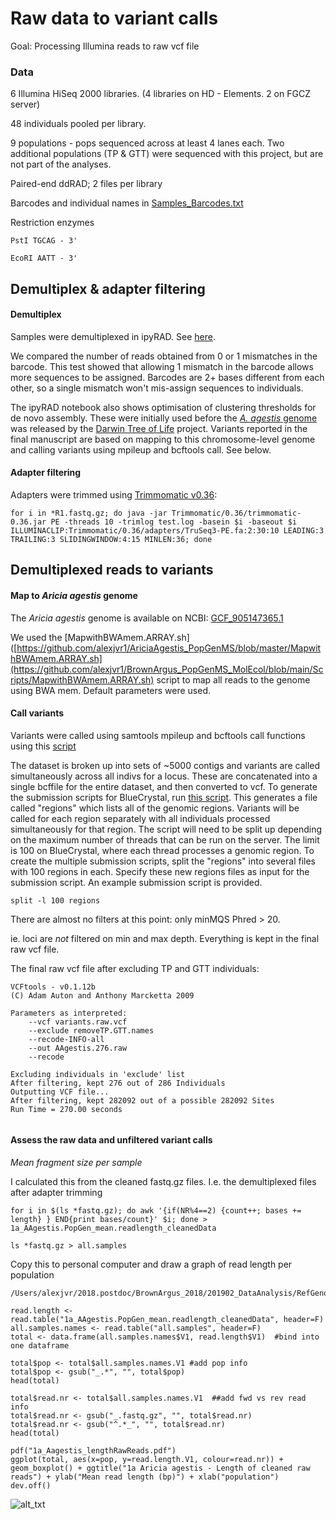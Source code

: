 # Raw data to variant calls

Goal: Processing Illumina reads to raw vcf file

### Data

6 Illumina HiSeq 2000 libraries. (4 libraries on HD - Elements. 2 on FGCZ server)

48 individuals pooled per library. 

9 populations - pops sequenced across at least 4 lanes each. Two additional populations (TP & GTT) were sequenced with this project, but are not part of the analyses. 

Paired-end ddRAD; 2 files per library

Barcodes and individual names in [Samples_Barcodes.txt](https://github.com/alexjvr1/BrownArgus_PopGenMS_MolEcol/blob/main/Files/Samples_Barcodes.txt)


Restriction enzymes
```
PstI TGCAG - 3'

EcoRI AATT - 3'
```


## Demultiplex & adapter filtering

#### Demultiplex 

Samples were demultiplexed in ipyRAD. See [here](https://github.com/alexjvr1/BrownArgus/blob/master/2.ipyRADopt.ipynb). 

We compared the number of reads obtained from 0 or 1 mismatches in the barcode. This test showed that allowing 1 mismatch in the barcode allows more sequences to be assigned. Barcodes are 2+ bases different from each other, so a single mismatch won't mis-assign sequences to individuals.

The ipyRAD notebook also shows optimisation of clustering thresholds for de novo assembly. These were initially used before the [*A. agestis* genome](https://www.ncbi.nlm.nih.gov/assembly/GCF_905147365.1/) was released by the [Darwin Tree of Life](https://www.darwintreeoflife.org) project. Variants reported in the final manuscript are based on mapping to this chromosome-level genome and calling variants using mpileup and bcftools call. See below. 


#### Adapter filtering

Adapters were trimmed using [Trimmomatic v0.36](http://www.usadellab.org/cms/?page=trimmomatic): 
```
for i in *R1.fastq.gz; do java -jar Trimmomatic/0.36/trimmomatic-0.36.jar PE -threads 10 -trimlog test.log -basein $i -baseout $i ILLUMINACLIP:Trimmomatic/0.36/adapters/TruSeq3-PE.fa:2:30:10 LEADING:3 TRAILING:3 SLIDINGWINDOW:4:15 MINLEN:36; done

```


## Demultiplexed reads to variants

#### Map to *Aricia agestis* genome

The *Aricia agestis* genome is available on NCBI: [GCF_905147365.1](https://www.ncbi.nlm.nih.gov/assembly/GCF_905147365.1/)

We used the [MapwithBWAmem.ARRAY.sh]([https://github.com/alexjvr1/AriciaAgestis_PopGenMS/blob/master/MapwithBWAmem.ARRAY.sh](https://github.com/alexjvr1/BrownArgus_PopGenMS_MolEcol/blob/main/Scripts/MapwithBWAmem.ARRAY.sh) script to map all reads to the genome using BWA mem. Default parameters were used. 


#### Call variants

Variants were called using samtools mpileup and bcftools call functions using this [script](https://github.com/alexjvr1/AriciaAgestis_PopGenMS/blob/master/call_SNVs_bluecrystal.pl)

The dataset is broken up into sets of ~5000 contigs and variants are called simultaneously across all indivs for a locus. These are concatenated into a single bcffile for the entire dataset, and then converted to vcf. To generate the submission scripts for BlueCrystal, run [this script](https://github.com/alexjvr1/AriciaAgestis_PopGenMS/blob/master/03a_variant_calling_bluecp3.sh). This generates a file called "regions" which lists all of the genomic regions. Variants will be called for each region separately with all individuals processed simultaneously for that region. The script will need to be split up depending on the maximum number of threads that can be run on the server. The limit is 100 on BlueCrystal, where each thread processes a genomic region. To create the multiple submission scripts, split the "regions" into several files with 100 regions in each. Specify these new regions files as input for the submission script. An example submission script is provided. 


```
split -l 100 regions 
```

There are almost no filters at this point: only minMQS Phred > 20. 

ie. loci are *not* filtered on min and max depth. Everything is kept in the final raw vcf file. 

The final raw vcf file after excluding TP and GTT individuals: 
```
VCFtools - v0.1.12b
(C) Adam Auton and Anthony Marcketta 2009

Parameters as interpreted:
	--vcf variants.raw.vcf
	--exclude removeTP.GTT.names
	--recode-INFO-all
	--out AAgestis.276.raw
	--recode

Excluding individuals in 'exclude' list
After filtering, kept 276 out of 286 Individuals
Outputting VCF file...
After filtering, kept 282092 out of a possible 282092 Sites
Run Time = 270.00 seconds


```

#### Assess the raw data and unfiltered variant calls

*Mean fragment size per sample*

I calculated this from the cleaned fastq.gz files. I.e. the demultiplexed files after adapter trimming
```
for i in $(ls *fastq.gz); do awk '{if(NR%4==2) {count++; bases += length} } END{print bases/count}' $i; done > 1a_AAgestis.PopGen_mean.readlength_cleanedData

ls *fastq.gz > all.samples
```

Copy this to personal computer and draw a graph of read length per population
```
/Users/alexjvr/2018.postdoc/BrownArgus_2018/201902_DataAnalysis/RefGenome_RawSeqStats

read.length <- read.table("1a_AAgestis.PopGen_mean.readlength_cleanedData", header=F)
all.samples.names <- read.table("all.samples", header=F)
total <- data.frame(all.samples.names$V1, read.length$V1)  #bind into one dataframe

total$pop <- total$all.samples.names.V1 #add pop info
total$pop <- gsub("_.*", "", total$pop)
head(total)

total$read.nr <- total$all.samples.names.V1  ##add fwd vs rev read info
total$read.nr <- gsub("_.fastq.gz", "", total$read.nr)
total$read.nr <- gsub("^.*_", "", total$read.nr)
head(total)

pdf("1a_Aagestis_lengthRawReads.pdf")
ggplot(total, aes(x=pop, y=read.length.V1, colour=read.nr)) + geom_boxplot() + ggtitle("1a Aricia agestis - Length of cleaned raw reads") + ylab("Mean read length (bp)") + xlab("population")
dev.off()
```

![alt_txt][length_raw_reads]

[length_raw_reads]:https://user-images.githubusercontent.com/12142475/53186907-df3daa00-35f9-11e9-8af8-6b1eaf94e0a8.png
